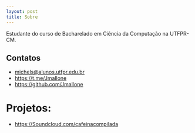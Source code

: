 ```yaml
---
layout: post
title: Sobre
---
```


Estudante do curso de Bacharelado em Ciência da Computação na UTFPR-CM.

## Contatos
* michels@alunos.utfpr.edu.br
* https://t.me/Jmallone
* https://github.com/Jmallone

# Projetos:
* https://Soundcloud.com/cafeinacompilada
